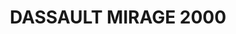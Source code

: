 ---
layout: product
title: "DASSAULT MIRAGE 2000"
price: "3300" 
desc: "Knjiga"
img_path: "/assets/img/DH-003.webp"
brand: "AMMO"
available: false
special_offer: false
new: false
soon: false
cat: "090000"
subcat: "090100"
subsubcat: "090101"
sifra: "DH-003"
popular: false
spec: false
---